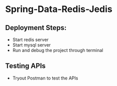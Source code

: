 # Spring-Data-Redis-Jedis
## Deployment Steps:
- Start redis server
- Start mysql server
- Run and debug the project through terminal

## Testing APIs
- Tryout Postman to test the APIs

